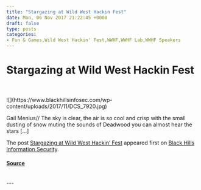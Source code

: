 ```yaml
---
title: "Stargazing at Wild West Hackin Fest"
date: Mon, 06 Nov 2017 21:22:45 +0000
draft: false
type: posts
categories: 
- Fun & Games,Wild West Hackin' Fest,WWHF,WWHF Lab,WWHF Speakers
---
```

# Stargazing at Wild West Hackin Fest

<br/>

<br/>
![](https://www.blackhillsinfosec.com/wp-content/uploads/2017/11/DCS_7920.jpg)

Gail Menius// The sky is clear, the air is so cool and crisp with the small dusting of snow muting the sounds of Deadwood you can almost hear the stars \[…\]

The post [Stargazing at Wild West Hackin’ Fest](https://www.blackhillsinfosec.com/stargazing-wild-west-hackin-fest/) appeared first on [Black Hills Information Security](https://www.blackhillsinfosec.com).

#### [Source](https://www.blackhillsinfosec.com/stargazing-wild-west-hackin-fest/)

<br/>
---

